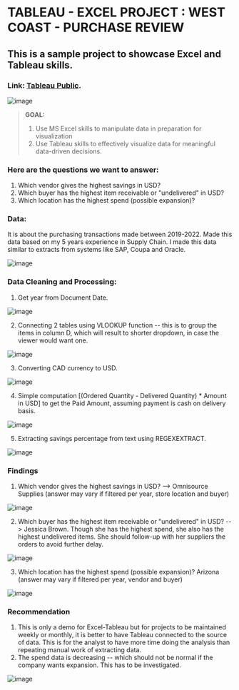 # TABLEAU - EXCEL PROJECT : WEST COAST  - PURCHASE REVIEW

## This is a sample project to showcase Excel and Tableau skills.
### Link: [Tableau Public](https://public.tableau.com/app/profile/joi.diaries/viz/WestCoastPurchaseReview/Dashboard1#1).

![image](https://github.com/joidiaries/tableau_purchasereview/assets/150142726/3beb1d4f-7acc-460f-bcc3-3a069a03d054)


> **GOAL:** 
> 1. Use MS Excel skills to manipulate data in preparation for visualization
> 2. Use Tableau skills to effectively visualize data for meaningful data-driven decisions.


### Here are the **questions** we want to answer:
1. Which vendor gives the highest savings in USD?
2. Which buyer has the highest item receivable or "undelivered" in USD?
3. Which location has the highest spend (possible expansion)?

### Data:
It is about the purchasing transactions made between 2019-2022. Made this data based on my 5 years experience in Supply Chain. I made this data similar to extracts from systems like SAP, Coupa and Oracle.

![image](https://github.com/joidiaries/tableau_purchasereview/assets/150142726/380f8ab7-31be-4d6d-85e7-571b4be3f387)


### Data Cleaning and Processing:
1. Get year from Document Date.
   
![image](https://github.com/joidiaries/tableau_purchasereview/assets/150142726/4f02779b-cc7d-4fb3-b986-0dc9a90e097d)


2. Connecting 2 tables using VLOOKUP function -- this is to group the items in column D, which will result to shorter dropdown, in case the viewer would want one.
   
![image](https://github.com/joidiaries/tableau_purchasereview/assets/150142726/817475ba-e8cb-4306-b297-5c28d00d50ec)


3. Converting CAD currency to USD.

![image](https://github.com/joidiaries/tableau_purchasereview/assets/150142726/3885d2b4-99bf-4676-94ad-19229f779e44)

4. Simple computation [(Ordered Quantity - Delivered Quantity) * Amount in USD] to get the Paid Amount, assuming payment is cash on delivery basis.
   
![image](https://github.com/joidiaries/tableau_purchasereview/assets/150142726/1dc3643d-bd95-4cb8-819b-d44ab9d6ff1f)

5. Extracting savings percentage from text using REGEXEXTRACT.

![image](https://github.com/joidiaries/tableau_purchasereview/assets/150142726/94228e9b-c6be-4559-8ae6-87271eb17dc2)

### Findings
1. Which vendor gives the highest savings in USD? --> Omnisource Supplies (answer may vary if filtered per year, store location and buyer)

![image](https://github.com/joidiaries/tableau_purchasereview/assets/150142726/f5dbcc0d-c1c9-4321-96fc-e92464059173)

2. Which buyer has the highest item receivable or "undelivered" in USD? --> Jessica Brown. Though she has the highest spend, she also has the highest undelivered items. She should follow-up with her suppliers the orders to avoid further delay.

![image](https://github.com/joidiaries/tableau_purchasereview/assets/150142726/9328a5c8-b922-41d9-8e2e-95f112a5a138)


3. Which location has the highest spend (possible expansion)? Arizona (answer may vary if filtered per year, vendor and buyer)

![image](https://github.com/joidiaries/tableau_purchasereview/assets/150142726/11bfa1ef-1c5b-4631-a2d1-9769436f9ed4)



### Recommendation
1. This is only a demo for Excel-Tableau but for projects to be maintained weekly or monthly, it is better to have Tableau connected to the source of data. This is for the analyst to have more time doing the analysis than repeating manual work of extracting data.
2. The spend data is decreasing -- which should not be normal if the company wants expansion. This has to be investigated.

![image](https://github.com/joidiaries/tableau_purchasereview/assets/150142726/40c9fb4a-06e2-445f-a539-62ca7fc13156)

